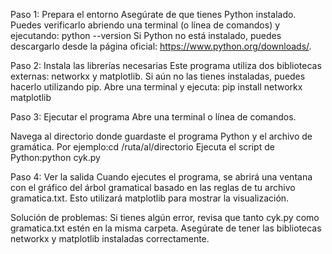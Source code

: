Paso 1: Prepara el entorno
Asegúrate de que tienes Python instalado. Puedes verificarlo abriendo una terminal (o línea de comandos) y ejecutando:
python --version
Si Python no está instalado, puedes descargarlo desde la página oficial: https://www.python.org/downloads/.

Paso 2: Instala las librerías necesarias
Este programa utiliza dos bibliotecas externas: networkx y matplotlib. Si aún no las tienes instaladas, puedes hacerlo utilizando pip. 
Abre una terminal y ejecuta: pip install networkx matplotlib

Paso 3: Ejecutar el programa
Abre una terminal o línea de comandos.

Navega al directorio donde guardaste el programa Python y el archivo de gramática. Por ejemplo:cd /ruta/al/directorio
Ejecuta el script de Python:python cyk.py

Paso 4: Ver la salida
Cuando ejecutes el programa, se abrirá una ventana con el gráfico del árbol gramatical basado en las reglas de tu archivo gramatica.txt. Esto utilizará matplotlib para mostrar la visualización.

Solución de problemas:
Si tienes algún error, revisa que tanto cyk.py como gramatica.txt estén en la misma carpeta.
Asegúrate de tener las bibliotecas networkx y matplotlib instaladas correctamente.
